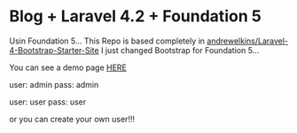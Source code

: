 Blog + Laravel 4.2 + Foundation 5
=================================

Usin Foundation 5... This Repo is based completely in <a href="https://github.com/andrewelkins/Laravel-4-Bootstrap-Starter-Site">andrewelkins/Laravel-4-Bootstrap-Starter-Site</a> I just changed Bootstrap for Foundation 5...


You can see a demo page <a href="http://kerberosits.mooo.com:82/laravel/public/">HERE</a>

user: admin
pass: admin

user: user
pass: user

or you can create your own user!!!